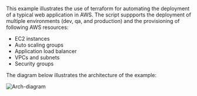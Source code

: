 This example illustrates the use of terraform for automating the deployment of a typical web application in AWS. The script suppports the deployment of multiple environments (dev, qa, and production) and the provisioning of following AWS resources: 
- EC2 instances
- Auto scaling groups
- Application load balancer
- VPCs and subnets
- Security groups

The diagram below illustrates the architecture of the example:

![Arch-diagram](https://user-images.githubusercontent.com/7467554/204377325-fb64a924-0529-4ccb-9678-8d16307e8548.jpg)
